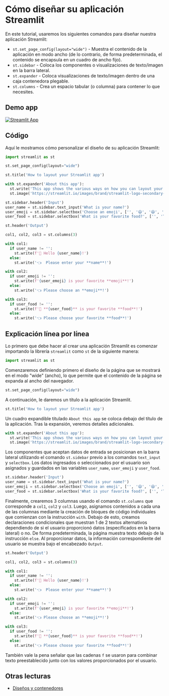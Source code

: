 # Cómo diseñar su aplicación Streamlit

En este tutorial, usaremos los siguientes comandos para diseñar nuestra aplicación Streamlit:
- `st.set_page_config(layout="wide")` - Muestra el contenido de la aplicación en modo ancho (de lo contrario, de forma predeterminada, el contenido se encapsula en un cuadro de ancho fijo).
- `st.sidebar` - Coloca los componentes o visualizaciones de texto/imagen en la barra lateral.
- `st.expander` - Coloca visualizaciones de texto/imagen dentro de una caja contenedora plegable.
- `st.columns` - Crea un espacio tabular (o columna) para contener lo que necesites.

## Demo app

[![Streamlit App](https://static.streamlit.io/badges/streamlit_badge_black_white.svg)](https://share.streamlit.io/dataprofessor/streamlit-layout/)

## Código
Aquí le mostramos cómo personalizar el diseño de su aplicación Streamlit:
```python
import streamlit as st

st.set_page_config(layout="wide")

st.title('How to layout your Streamlit app')

with st.expander('About this app'):
  st.write('This app shows the various ways on how you can layout your Streamlit app.')
  st.image('https://streamlit.io/images/brand/streamlit-logo-secondary-colormark-darktext.png', width=250)

st.sidebar.header('Input')
user_name = st.sidebar.text_input('What is your name?')
user_emoji = st.sidebar.selectbox('Choose an emoji', ['', '😄', '😆', '😊', '😍', '😴', '😕', '😱'])
user_food = st.sidebar.selectbox('What is your favorite food?', ['', 'Tom Yum Kung', 'Burrito', 'Lasagna', 'Hamburger', 'Pizza'])

st.header('Output')

col1, col2, col3 = st.columns(3)

with col1:
  if user_name != '':
    st.write(f'👋 Hello {user_name}!')
  else:
    st.write('👈  Please enter your **name**!')

with col2:
  if user_emoji != '':
    st.write(f'{user_emoji} is your favorite **emoji**!')
  else:
    st.write('👈 Please choose an **emoji**!')

with col3:
  if user_food != '':
    st.write(f'🍴 **{user_food}** is your favorite **food**!')
  else:
    st.write('👈 Please choose your favorite **food**!')
```

## Explicación línea por línea
Lo primero que debe hacer al crear una aplicación Streamlit es comenzar importando la librería `streamlit` como `st` de la siguiente manera:
```python
import streamlit as st
```

Comenzaremos definiendo primero el diseño de la página que se mostrará en el modo "wide" (ancho), lo que permite que el contenido de la página se expanda al ancho del navegador.
```python
st.set_page_config(layout="wide")
```

A continuación, le daremos un título a la aplicación Streamlit.
```python
st.title('How to layout your Streamlit app')
```

Un cuadro expandible titulado `About this app` se coloca debajo del título de la aplicación. Tras la expansión, veremos detalles adicionales.
```python
with st.expander('About this app'):
  st.write('This app shows the various ways on how you can layout your Streamlit app.')
  st.image('https://streamlit.io/images/brand/streamlit-logo-secondary-colormark-darktext.png', width=250)
```

Los componentes que aceptan datos de entrada se posicionan en la barra lateral utilizando el comando `st.sidebar` previo a los comandos `text_input` y `selectbox`. Los datos ingresados o seleccionados por el usuario son asignados y guardados en las variables `user_name`, `user_emoji` y `user_food`.
```python
st.sidebar.header('Input')
user_name = st.sidebar.text_input('What is your name?')
user_emoji = st.sidebar.selectbox('Choose an emoji', ['', '😄', '😆', '😊', '😍', '😴', '😕', '😱'])
user_food = st.sidebar.selectbox('What is your favorite food?', ['', 'Tom Yum Kung', 'Burrito', 'Lasagna', 'Hamburger', 'Pizza'])
```

Finalmente, crearemos 3 columnas usando el comando `st.columns` que corresponde a `col1`, `col2` y `col3`. Luego, asignamos contenidos a cada una de las columnas mediante la creación de bloques de código individuales que comienzan con la instrucción `with`. Debajo de esto, creamos declaraciones condicionales que muestran 1 de 2 textos alternativos dependiendo de si el usuario proporcionó datos (especificados en la barra lateral) o no. De forma predeterminada, la página muestra texto debajo de la instrucción `else`. Al proporcionar datos, la información correspondiente del usuario se muestra bajo el encabezado `Output`.
```python
st.header('Output')

col1, col2, col3 = st.columns(3)

with col1:
  if user_name != '':
    st.write(f'👋 Hello {user_name}!')
  else:
    st.write('👈  Please enter your **name**!')

with col2:
  if user_emoji != '':
    st.write(f'{user_emoji} is your favorite **emoji**!')
  else:
    st.write('👈 Please choose an **emoji**!')

with col3:
  if user_food != '':
    st.write(f'🍴 **{user_food}** is your favorite **food**!')
  else:
    st.write('👈 Please choose your favorite **food**!')
```
También vale la pena señalar que las cadenas `f` se usaron para combinar texto preestablecido junto con los valores proporcionados por el usuario.

## Otras lecturas
- [Diseños y contenedores](https://docs.streamlit.io/library/api-reference/layout)
